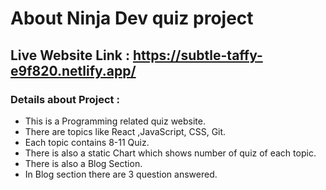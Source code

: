 # About Ninja Dev quiz project

## Live Website Link :  https://subtle-taffy-e9f820.netlify.app/

### Details about Project :
* This is a Programming related quiz website.
* There are topics like React ,JavaScript, CSS, Git.
* Each topic contains 8-11 Quiz.
* There is also a static Chart which shows number of quiz  of each topic.
* There is also a Blog Section.
* In Blog section there are 3 question answered.